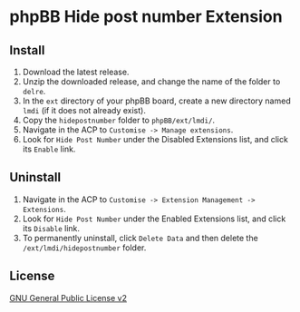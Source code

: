 # phpBB Hide post number Extension

## Install

1. Download the latest release.
2. Unzip the downloaded release, and change the name of the folder to `delre`.
3. In the `ext` directory of your phpBB board, create a new directory named `lmdi` (if it does not already exist).
4. Copy the `hidepostnumber` folder to `phpBB/ext/lmdi/`.
5. Navigate in the ACP to `Customise -> Manage extensions`.
6. Look for `Hide Post Number` under the Disabled Extensions list, and click its `Enable` link.

## Uninstall

1. Navigate in the ACP to `Customise -> Extension Management -> Extensions`.
2. Look for `Hide Post Number` under the Enabled Extensions list, and click its `Disable` link.
3. To permanently uninstall, click `Delete Data` and then delete the `/ext/lmdi/hidepostnumber` folder.

## License
[GNU General Public License v2](http://opensource.org/licenses/GPL-2.0)
